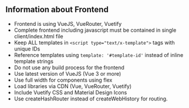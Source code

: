 
## Information about Frontend
- Frontend is using VueJS, VueRouter, Vuetify
- Complete frontend including javascript must be contained in single client/index.html file
- Keep ALL templates in `<script type="text/x-template">` tags with unique IDs
- Reference templates using `template: '#template-id'` instead of inline template strings
- Do not use any build process for the frontend
- Use latest version of VueJS (Vue 3 or more)
- Use full width for components using flex
- Load libraries via CDN (Vue, VueRouter, Vuetify)
- Include Vuetify CSS and Material Design Icons
- Use createHashRouter instead of createWebHistory for routing.
